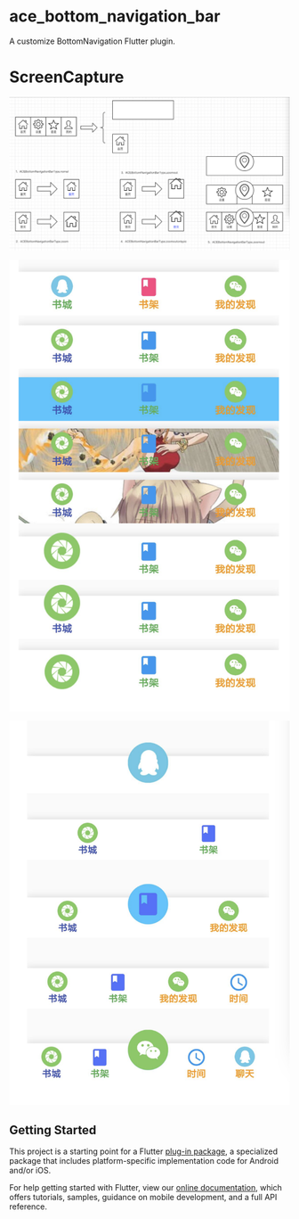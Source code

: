 # ace_bottom_navigation_bar

A customize BottomNavigation Flutter plugin.

# ScreenCapture
![image](https://github.com/ACE-YANGCE/ACEBottomNavigationBar/blob/master/ace_bottom_navigation_bar01.png?raw=true)

![image](https://github.com/ACE-YANGCE/ACEBottomNavigationBar/blob/master/ace_bottom_navigation_bar02.png?raw=true)

![image](https://github.com/ACE-YANGCE/ACEBottomNavigationBar/blob/master/ace_bottom_navigation_bar03.png?raw=true)


## Getting Started

This project is a starting point for a Flutter
[plug-in package](https://flutter.io/developing-packages/),
a specialized package that includes platform-specific implementation code for
Android and/or iOS.

For help getting started with Flutter, view our 
[online documentation](https://flutter.io/docs), which offers tutorials, 
samples, guidance on mobile development, and a full API reference.
